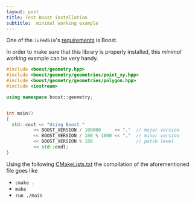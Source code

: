 ```yaml
---
layout: post
title: Test Boost installation
subtitle:  minimal working example
---
```


<script src="https://cdn.mathjax.org/mathjax/latest/MathJax.js?config=TeX-AMS-MML_HTMLorMML" type="text/javascript"></script>

One of the `JuPedSim`'s [requirements](2016-11-02-Requirements.md) is Boost. 

In order to make sure that this library is properly installed,  this *minimal working* example can be very handy.

```c++
#include <boost/geometry.hpp>
#include <boost/geometry/geometries/point_xy.hpp>
#include <boost/geometry/geometries/polygon.hpp>
#include <iostream>

using namespace boost::geometry;


int main()
{
  std::cout << "Using Boost "
          << BOOST_VERSION / 100000     << "."  // major version
          << BOOST_VERSION / 100 % 1000 << "."  // minor version
          << BOOST_VERSION % 100                // patch level
          << std::endl;
}
```

Using the following [CMakeLists.txt](https://cst.version.fz-juelich.de/jupedsim/jpscore/snippets/3) 
the compilation of the aforementioned file goes like

- `cmake .`
- `make`
- `run ./main`

